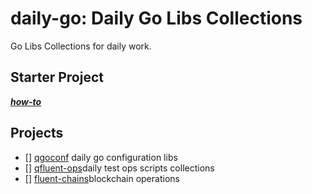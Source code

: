 # daily-go: Daily Go Libs Collections

Go Libs Collections for daily work.


## Starter Project

***[how-to](./docs/features/starter.md)***

## Projects

- [] [qgoconf](./qgoconf) daily go configuration libs
- [] [qfluent-ops](./qfluent-ops)daily test ops scripts collections
- [] [fluent-chains](./fluent-chains)blockchain operations



